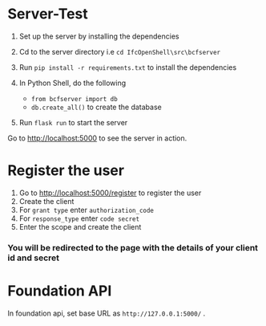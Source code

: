 # Server-Test

1. Set up the server by installing the dependencies

2. Cd to the server directory i.e `cd IfcOpenShell\src\bcfserver`
3. Run `pip install -r requirements.txt` to install the dependencies

4. In Python Shell, do the following

   - `from bcfserver import db`
   - `db.create_all()` to create the database

5. Run `flask run` to start the server

Go to [http://localhost:5000](http://localhost:5000) to see the server in action.

# Register the user

1. Go to [http://localhost:5000/register](http://localhost:5000/register) to register the user
2. Create the client
3. For `grant type` enter `authorization_code`
4. For `response_type` enter `code secret`
5. Enter the scope and create the client

### You will be redirected to the page with the details of your client id and secret

# Foundation API

In foundation api, set base URL as `http://127.0.0.1:5000/` .
